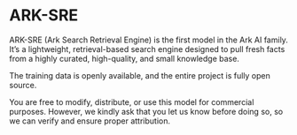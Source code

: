 # ARK-SRE
ARK-SRE (Ark Search Retrieval Engine) is the first model in the Ark AI family.
It’s a lightweight, retrieval-based search engine designed to pull fresh facts from a highly curated, high-quality, and small knowledge base.

The training data is openly available, and the entire project is fully open source.

You are free to modify, distribute, or use this model for commercial purposes.
However, we kindly ask that you let us know before doing so, so we can verify and ensure proper attribution.
